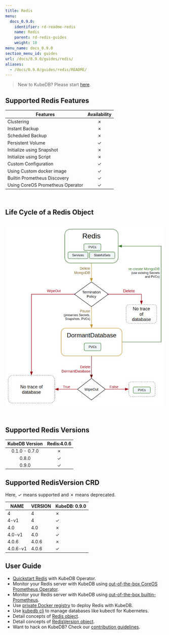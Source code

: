 ```yaml
---
title: Redis
menu:
  docs_0.9.0:
    identifier: rd-readme-redis
    name: Redis
    parent: rd-redis-guides
    weight: 10
menu_name: docs_0.9.0
section_menu_id: guides
url: /docs/0.9.0/guides/redis/
aliases:
  - /docs/0.9.0/guides/redis/README/
---
```


> New to KubeDB? Please start [here](/docs/concepts/README.md).

## Supported Redis Features

|             Features             | Availability |
| -------------------------------- | :----------: |
| Clustering                       |   &#10007;   |
| Instant Backup                   |   &#10007;   |
| Scheduled Backup                 |   &#10007;   |
| Persistent Volume                |   &#10003;   |
| Initialize using Snapshot        |   &#10007;   |
| Initialize using Script          |   &#10007;   |
| Custom Configuration             |   &#10003;   |
| Using Custom docker image        |   &#10003;   |
| Builtin Prometheus Discovery     |   &#10003;   |
| Using CoreOS Prometheus Operator |   &#10003;   |

<br/>

## Life Cycle of a Redis Object

<p align="center">
  <img alt="lifecycle"  src="/docs/images/redis/redis-lifecycle.png">
</p>

<br/>

## Supported Redis Versions

| KubeDB Version | Redis:4.0.6 |
|:--------------:|:-----------:|
| 0.1.0 - 0.7.0  | &#10007;    |
| 0.8.0          | &#10003;    |
| 0.9.0     | &#10003;    |

## Supported RedisVersion CRD

Here, &#10003; means supported and &#10007; means deprecated.

| NAME     | VERSION | KubeDB: 0.9.0 |
|----------|---------|--------------------|
| 4        | 4       | &#10007;           |
| 4-v1     | 4       | &#10003;           |
| 4.0      | 4.0     | &#10007;           |
| 4.0-v1   | 4.0     | &#10003;           |
| 4.0.6    | 4.0.6   | &#10007;           |
| 4.0.6-v1 | 4.0.6   | &#10003;           |

## User Guide

- [Quickstart Redis](/docs/guides/redis/quickstart/quickstart.md) with KubeDB Operator.
- Monitor your Redis server with KubeDB using [out-of-the-box CoreOS Prometheus Operator](/docs/guides/redis/monitoring/using-coreos-prometheus-operator.md).
- Monitor your Redis server with KubeDB using [out-of-the-box builtin-Prometheus](/docs/guides/redis/monitoring/using-builtin-prometheus.md).
- Use [private Docker registry](/docs/guides/redis/private-registry/using-private-registry.md) to deploy Redis with KubeDB.
- Use [kubedb cli](/docs/guides/redis/cli/cli.md) to manage databases like kubectl for Kubernetes.
- Detail concepts of [Redis object](/docs/concepts/databases/redis.md).
- Detail concepts of [RedisVersion object](/docs/concepts/catalog/redis.md).
- Want to hack on KubeDB? Check our [contribution guidelines](/docs/CONTRIBUTING.md).
